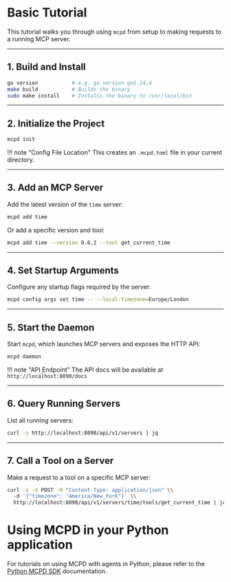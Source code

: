 # Basic Tutorial

This tutorial walks you through using `mcpd` from setup to making requests to a running MCP server.

---

## 1. Build and Install
```bash
go version           # e.g. go version go1.24.4
make build           # Builds the binary
sudo make install    # Installs the binary to /usr/local/bin
```

---

## 2. Initialize the Project
```bash
mcpd init
```

!!! note "Config File Location"
    This creates an `.mcpd.toml` file in your current directory.

---

## 3. Add an MCP Server

Add the latest version of the `time` server:
```bash
mcpd add time
```

Or add a specific version and tool:
```bash
mcpd add time --version 0.6.2 --tool get_current_time
```

---

## 4. Set Startup Arguments

Configure any startup flags required by the server:
```bash
mcpd config args set time -- --local-timezone=Europe/London
```

---

## 5. Start the Daemon

Start `mcpd`, which launches MCP servers and exposes the HTTP API:
```bash
mcpd daemon
```

!!! note "API Endpoint"
    The API docs will be available at `http://localhost:8090/docs`

---

## 6. Query Running Servers

List all running servers:
```bash
curl -s http://localhost:8090/api/v1/servers | jq
```

---

## 7. Call a Tool on a Server

Make a request to a tool on a specific MCP server:
```bash
curl -s -X POST -H "Content-Type: application/json" \\
  -d '{"timezone": "America/New_York"}' \\
  http://localhost:8090/api/v1/servers/time/tools/get_current_time | jq
```


# Using MCPD in your Python application

For tutorials on using MCPD with agents in Python, please refer to the [Python MCPD SDK](https://github.com/mozilla-ai/mcpd-sdk-python) documentation.